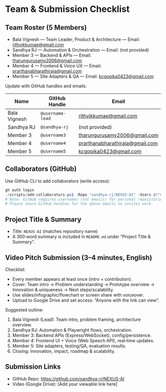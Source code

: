 # Team & Submission Checklist

## Team Roster (5 Members)

- Bala Vignesh — Team Leader, Product & Architecture — Email: rithvikkumae@gmail.com
- Sandhya RJ — Automation & Orchestration — Email: (not provided)
- Member 3 — Backend & APIs — Email: tharungurusamy2006@gmail.com
- Member 4 — Frontend & Voice UX — Email: prarthanabharathiraja@gmail.com
- Member 5 — Site Adapters & QA — Email: kcgopika0423@gmail.com

Update with GitHub handles and emails:

| Name | GitHub Handle | Email |
|------|---------------|-------|
| Bala Vignesh | `@username-lead` | rithvikkumae@gmail.com |
| Sandhya RJ | `@sandhya-rj` | (not provided) |
| Member 3 | `@username3` | tharungurusamy2006@gmail.com |
| Member 4 | `@username4` | prarthanabharathiraja@gmail.com |
| Member 5 | `@username5` | kcgopika0423@gmail.com |

## Collaborators (GitHub)

Use GitHub CLI to add collaborators (write access):

```powershell
gh auth login
./scripts/add-collaborators.ps1 -Repo "sandhya-rj/NEXUS-AI" -Users @("username-lead","username3","username4","username5") -Permission "push"
# Note: GitHub requires usernames (not emails) for personal repositories.
# Please share GitHub handles for the above emails so invites work.
```

## Project Title & Summary

- Title: `NEXUS-AI` (matches repository name)
- A 300‑word summary is included in `README.md` under “Project Title & Summary”.

## Video Pitch Submission (3–4 minutes, English)

Checklist:
- Every member appears at least once (intro + contribution).
- Cover: Team intro → Problem understanding → Prototype overview → Innovation & uniqueness → Next steps/scalability.
- Use slides/infographic/flowchart or screen share with voiceover.
- Upload to Google Drive and set access: “Anyone with the link can view”.

Suggested outline:
1. Bala Vignesh (Lead): Team intro, problem framing, architecture overview.
2. Sandhya RJ: Automation & Playwright flows, orchestration.
3. Member 3: Backend APIs (Express/WebSocket), config/persistence.
4. Member 4: Frontend UI + Voice (Web Speech API), real‑time updates.
5. Member 5: Site adapters, testing/QA, evaluation results.
6. Closing: Innovation, impact, roadmap & scalability.

## Submission Links

- GitHub Repo: https://github.com/sandhya-rj/NEXUS-AI
- Video (Google Drive): [Add your viewable link here]